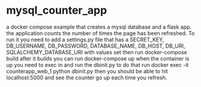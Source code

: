 # mysql_counter_app
a docker compose example that creates a mysql database and a flask app. the application counts the number of times the page has been refreshed.
To run it you need to add a settings.py file that has a SECRET_KEY, DB_USERNAME, DB_PASSWORD, DATABASE_NAME, DB_HOST, DB_URI, SQLALCHEMY_DATABASE_URI with values set
then run docker-compose build
after it builds you can run docker-compose up 
when the container is up you need to exec in and run the dbinit.py
to do that run docker exec -it counterapp_web_1 python dbinit.py
then you should be able to hit localhost:5000 and see the counter go up each time you refresh.

